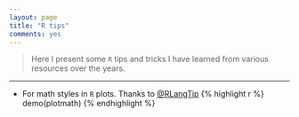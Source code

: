 ```yaml
---
layout: page
title: "R tips"
comments: yes
---
```


> Here I present some `R` tips and tricks I have learned from various resources over the years.

***

* For math styles in `R` plots. Thanks to [@RLangTip](https://twitter.com/RLangTip)
{% highlight r %}
demo(plotmath)
{% endhighlight %}

